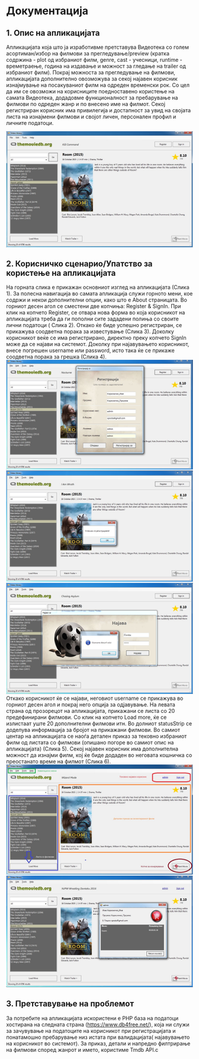 # Документација
## 1. Oпис на апликацијата ##
   Апликацијата која што ја изработивме претставува Видеотека со голем асортиман/избор на филмови за прегледување/preview (кратка содржина - plot од избраниот филм, genre, cast - учесници, runtime - времетраење, година на издавање и можност за гледање на trailer од избраниот филм). Покрај можноста за прегледување на филмови, апликацијата дополнително овозможува за секој најавен корисник изнајмување на посакуваниот филм на одреден временски рок. Со цел да им се овозможи на корисниците поедноставено користење на самата Видеотека, додадовме функционалност за пребарување на филмови по одреден жанр и по внесено име на филмот. Секој регистриран корисник има привилегија и достапност за увид на својата листа на изнајмени филмови и својот личен, персонален профил и личните податоци.
   
![alt text](Osnoven_Izgled.jpg "Слика 1. Основен изглед на апликацијата")

## 2. Корисничко сценарио/Упатство за користење на апликацијата ##
На горната слика е прикажан основниот изглед на апликацијата (Слика 1). За полесна навигација во самата апликација служи горното мени, кое содржи и некои дополнителни опции, како што е About страницата. Во горниот десен агол се сместени две копчиња: Register & SignIn. 
При клик на копчето Register, се отвара нова форма во која корисникот на апликацијата треба да ги пополни сите зададени полиња со своите лични податоци ( Слика 2). Откако ќе биде успешно регистриран, се прикажува соодветна порака за известување (Слика 3). Доколку корисникот веќе се има регистрирано, директно преку копчето SignIn може да се најави на системот. Доколку при најавувањето корисникот, внесе погрешен username или password, исто така ќе се прикаже соодветна порака за грешка (Слика 4). 
![alt text](Slika2.jpg "Слика 2. Регистрација")
![alt text](Slika3.jpg "Слика 3. Успешна регистрација")
![alt text](Slika4.jpg "Слика 4. Погрешно внесен username/password")
Откако корисникот ќе се најави, неговиот username се прикажува во горниот десен агол и покрај него опција за одјавување.
На левата страна од прозорецот на апликацијата, прикажани се листа со 20 предефинирани филмови. Со клик на копчето Load more, ќе се излистаат уште 20 дополнителни филмови итн. Во долниот statusStrip се доделува информација за бројот на прикажани филмови. Во самиот центар на апликацијата се наоѓа детален приказ за тековно избраниот филм од листата со филмови (опишано погоре во самиот опис на апликацијата) (Слика 5). Секој најавен корисник има дополнителна можност да изнајми филм, кој ќе биде додаден во неговата кошничка со преостанато време на филмот (Слика 6).
![alt text](Slika5.jpg "Слика 5. Oпис на функционалности")
![alt text](Slika6.jpg "Слика 6. Изнајмување на филм")

## 3. Претставување на проблемот
За потребите на апликацијата искористени е PHP база на податоци хостирана на следната страна (https://www.db4free.net/), која ни служи за зачувување на податоците на корисникот при регистрацијата и понатамошно пребарување низ истата при валидацијата( најавувањето на корисникот во системот). За приказ, детали и напредно филтрирање на филмови според жанрот и името, користиме Tmdb API.с   
